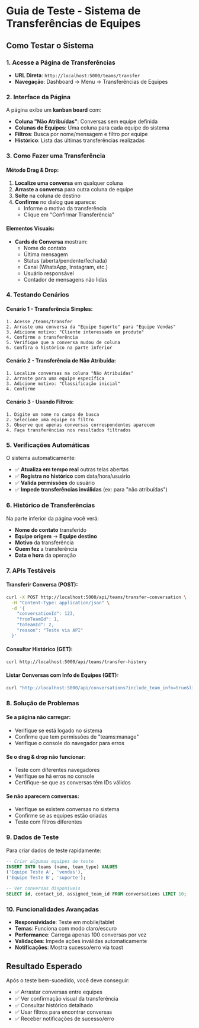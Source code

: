 # Guia de Teste - Sistema de Transferências de Equipes

## Como Testar o Sistema

### 1. Acesse a Página de Transferências
- **URL Direta**: `http://localhost:5000/teams/transfer`
- **Navegação**: Dashboard → Menu → Transferências de Equipes

### 2. Interface da Página
A página exibe um **kanban board** com:
- **Coluna "Não Atribuídas"**: Conversas sem equipe definida
- **Colunas de Equipes**: Uma coluna para cada equipe do sistema
- **Filtros**: Busca por nome/mensagem e filtro por equipe
- **Histórico**: Lista das últimas transferências realizadas

### 3. Como Fazer uma Transferência

#### Método Drag & Drop:
1. **Localize uma conversa** em qualquer coluna
2. **Arraste a conversa** para outra coluna de equipe
3. **Solte** na coluna de destino
4. **Confirme** no dialog que aparece:
   - Informe o motivo da transferência
   - Clique em "Confirmar Transferência"

#### Elementos Visuais:
- **Cards de Conversa** mostram:
  - Nome do contato
  - Última mensagem
  - Status (aberta/pendente/fechada)
  - Canal (WhatsApp, Instagram, etc.)
  - Usuário responsável
  - Contador de mensagens não lidas

### 4. Testando Cenários

#### Cenário 1 - Transferência Simples:
```
1. Acesse /teams/transfer
2. Arraste uma conversa da "Equipe Suporte" para "Equipe Vendas"
3. Adicione motivo: "Cliente interessado em produto"
4. Confirme a transferência
5. Verifique que a conversa mudou de coluna
6. Confira o histórico na parte inferior
```

#### Cenário 2 - Transferência de Não Atribuída:
```
1. Localize conversas na coluna "Não Atribuídas"
2. Arraste para uma equipe específica
3. Adicione motivo: "Classificação inicial"
4. Confirme
```

#### Cenário 3 - Usando Filtros:
```
1. Digite um nome no campo de busca
2. Selecione uma equipe no filtro
3. Observe que apenas conversas correspondentes aparecem
4. Faça transferências nos resultados filtrados
```

### 5. Verificações Automáticas

O sistema automaticamente:
- ✅ **Atualiza em tempo real** outras telas abertas
- ✅ **Registra no histórico** com data/hora/usuário
- ✅ **Valida permissões** do usuário
- ✅ **Impede transferências inválidas** (ex: para "não atribuídas")

### 6. Histórico de Transferências

Na parte inferior da página você verá:
- **Nome do contato** transferido
- **Equipe origem** → **Equipe destino**
- **Motivo** da transferência
- **Quem fez** a transferência
- **Data e hora** da operação

### 7. APIs Testáveis

#### Transferir Conversa (POST):
```bash
curl -X POST http://localhost:5000/api/teams/transfer-conversation \
  -H "Content-Type: application/json" \
  -d '{
    "conversationId": 123,
    "fromTeamId": 1,
    "toTeamId": 2,
    "reason": "Teste via API"
  }'
```

#### Consultar Histórico (GET):
```bash
curl http://localhost:5000/api/teams/transfer-history
```

#### Listar Conversas com Info de Equipes (GET):
```bash
curl "http://localhost:5000/api/conversations?include_team_info=true&limit=100"
```

### 8. Solução de Problemas

#### Se a página não carregar:
- Verifique se está logado no sistema
- Confirme que tem permissões de "teams:manage"
- Verifique o console do navegador para erros

#### Se o drag & drop não funcionar:
- Teste com diferentes navegadores
- Verifique se há erros no console
- Certifique-se que as conversas têm IDs válidos

#### Se não aparecem conversas:
- Verifique se existem conversas no sistema
- Confirme se as equipes estão criadas
- Teste com filtros diferentes

### 9. Dados de Teste

Para criar dados de teste rapidamente:
```sql
-- Criar algumas equipes de teste
INSERT INTO teams (name, team_type) VALUES 
('Equipe Teste A', 'vendas'),
('Equipe Teste B', 'suporte');

-- Ver conversas disponíveis
SELECT id, contact_id, assigned_team_id FROM conversations LIMIT 10;
```

### 10. Funcionalidades Avançadas

- **Responsividade**: Teste em mobile/tablet
- **Temas**: Funciona com modo claro/escuro
- **Performance**: Carrega apenas 100 conversas por vez
- **Validações**: Impede ações inválidas automaticamente
- **Notificações**: Mostra sucesso/erro via toast

## Resultado Esperado

Após o teste bem-sucedido, você deve conseguir:
- ✅ Arrastar conversas entre equipes
- ✅ Ver confirmação visual da transferência
- ✅ Consultar histórico detalhado
- ✅ Usar filtros para encontrar conversas
- ✅ Receber notificações de sucesso/erro